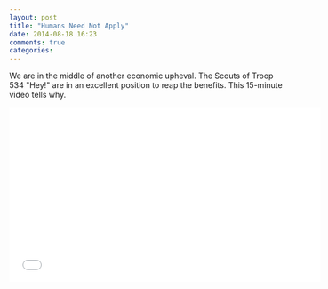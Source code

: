 ```yaml
---
layout: post
title: "Humans Need Not Apply"
date: 2014-08-18 16:23
comments: true
categories: 
---
```

We are in the middle of another economic upheval. The Scouts of Troop 534 "Hey!" are in an excellent position to reap the benefits. This 15-minute video tells why.

<center><iframe width="560" height="315" nam="humans_need_not_apply" src="//www.youtube.com/embed/7Pq-S557XQU?rel=0" frameborder="0" allowfullscreen></iframe></center>



